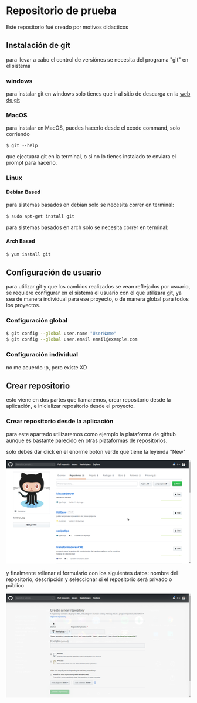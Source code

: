 # Repositorio de prueba

Este repositorio fué creado por motivos didacticos

## Instalación de git

para llevar a cabo el control de versiónes
se necesita del programa "git" en el sistema

### windows

para instalar git en windows solo tienes que ir al sitio de descarga en la
[web de git](https://git-scm.com/download/win,")

### MacOS

para instalar en MacOS,
puedes hacerlo desde el xcode command, solo corriendo

```
$ git --help

```

que ejectuara git en la terminal, o si no lo tienes instalado te enviara el prompt para hacerlo.

### Linux

#### Debian Based

para sistemas basados en debian solo se necesita correr en terminal:

```bash
$ sudo apt-get install git

```

para sistemas basados en arch solo se necesita correr en terminal:

#### Arch Based

```bash
$ yum install git

```

## Configuración de usuario

para utilizar git y que los cambios realizados se vean reflejados por usuario, se requiere configurar en el sistema el usuario con el que utilizara git, ya sea de manera individual para ese proyecto, o de manera global para todos los proyectos.

### Configuración global

```bash
$ git config --global user.name "UserName"
$ git config --global user.email email@example.com
```

### Configuración individual

no me acuerdo :p, pero existe XD

## Crear repositorio

esto viene en dos partes que llamaremos, crear repositorio desde la aplicación, e inicializar repositorio desde el proyecto.

### Crear repositorio desde la aplicación

para este apartado utilizaremos como ejemplo la plataforma de github aunque es bastante parecido en otras plataformas de repositorios.

solo debes dar click en el enorme boton verde que tiene la leyenda "New"

![git image](https://github.com/MothyLag/gitSample/blob/master/src/img/newRepo.png)

y finalmente rellenar el formulario con los siguientes datos:
nombre del repositorio, descripción y seleccionar si el repositorio será privado o público

![git image](https://github.com/MothyLag/gitSample/blob/master/src/img/newRepoForm.png)
